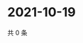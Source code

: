 # 2021-10-19

共 0 条

<!-- BEGIN WEIBO -->
<!-- 最后更新时间 Tue Oct 19 2021 11:12:00 GMT+0800 (China Standard Time) -->

<!-- END WEIBO -->
